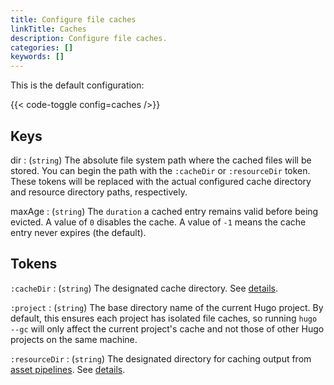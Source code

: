 ```yaml
---
title: Configure file caches
linkTitle: Caches
description: Configure file caches.
categories: []
keywords: []
---
```


This is the default configuration:

{{< code-toggle config=caches />}}

## Keys

dir
: (`string`) The absolute file system path where the cached files will be stored. You can begin the path with the `:cacheDir` or `:resourceDir` token. These tokens will be replaced with the actual configured cache directory and resource directory paths, respectively.

maxAge
: (`string`) The `duration` a cached entry remains valid before being evicted. A value of `0` disables the cache. A value of `-1` means the cache entry never expires (the default).

## Tokens

`:cacheDir`
: (`string`) The designated cache directory. See&nbsp;[details](/configuration/all/#cachedir).

`:project`
: (`string`) The base directory name of the current Hugo project. By default, this ensures each project has isolated file caches, so running `hugo --gc` will only affect the current project's cache and not those of other Hugo projects on the same machine.

`:resourceDir`
: (`string`) The designated directory for caching output from [asset pipelines](g). See&nbsp;[details](/configuration/all/#resourcedir).
